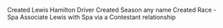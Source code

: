 Created Lewis Hamilton Driver
Created Season any name
Created Race - Spa
Associate Lewis with Spa via a Contestant relationship
